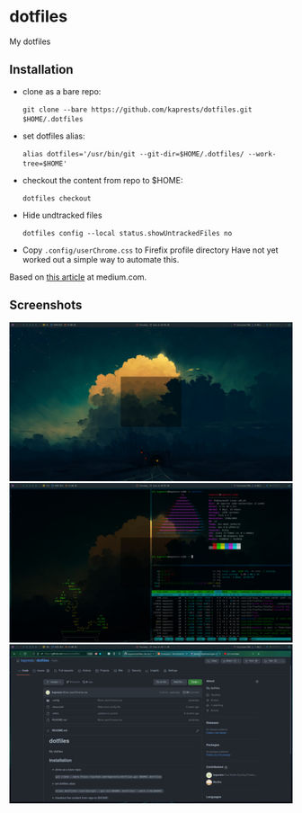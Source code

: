 # dotfiles
My dotfiles

## Installation 
* clone as a bare repo:

    `git clone --bare https://github.com/kaprests/dotfiles.git $HOME/.dotfiles`

* set dotfiles alias: 

    `alias dotfiles='/usr/bin/git --git-dir=$HOME/.dotfiles/ --work-tree=$HOME'`

* checkout the content from repo to $HOME: 

    `dotfiles checkout`
    
* Hide undtracked files

    `dotfiles config --local status.showUntrackedFiles no`

* Copy `.config/userChrome.css` to Firefix profile directory
    Have not yet worked out a simple way to automate this. 

Based on [this article](https://medium.com/toutsbrasil/how-to-manage-your-dotfiles-with-git-f7aeed8adf8b) at medium.com.


## Screenshots
![Empty-desktop](./Pictures/dotshots/empty-desktop.png)
![Terminals](./Pictures/dotshots/terminals.png)
![Firefox](./Pictures/dotshots/firefox.png)
